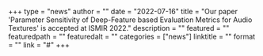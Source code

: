 +++
type = "news"
author = ""
date = "2022-07-16"
title = "Our paper 'Parameter Sensitivity of Deep-Feature based Evaluation Metrics for Audio Textures' is accepted at ISMIR 2022."
description = ""
featured = ""
featuredpath = ""
featuredalt = ""
categories = ["news"]
linktitle = ""
format = ""
link = "#"
+++